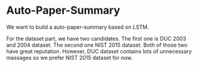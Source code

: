# Auto-Paper-Summary

We want to build a auto-paper-summary based on LSTM.

For the dataset part, we have two candidates. The first one is DUC 2003 and 2004 dataset. The second one NIST 2015 dataset. Both of those two have great reputation. However, DUC dataset contains lots of unnecessary massages so we prefer NIST 2015 dataset for now.

